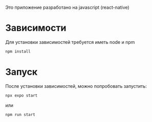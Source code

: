 Это приложение разработано на javascript (react-native)

# Зависимости
Для установки зависимостей требуется иметь node и npm
```bash
npm install
```

# Запуск
После установки зависимостей, можно попробовать запустить:

```bash
npx expo start
```

или

```bash
npm run start
```

